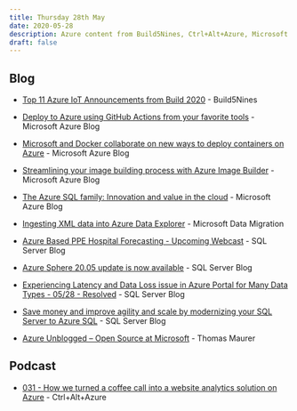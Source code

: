 ```yaml
---
title: Thursday 28th May
date: 2020-05-28
description: Azure content from Build5Nines, Ctrl+Alt+Azure, Microsoft Azure Blog, Microsoft Data Migration, SQL Server Blog, Thomas Maurer
draft: false
---
```



## Blog


* [Top 11 Azure IoT Announcements from Build 2020](https://build5nines.com/top-11-azure-iot-announcements-from-build-2020/) - Build5Nines

* [Deploy to Azure using GitHub Actions from your favorite tools](https://azure.microsoft.com/blog/deploy-to-azure-using-github-actions-from-your-favorite-tools/) - Microsoft Azure Blog

* [Microsoft and Docker collaborate on new ways to deploy containers on Azure](https://azure.microsoft.com/blog/microsoft-and-docker-collaborate-on-new-ways-to-deploy-containers-on-azure/) - Microsoft Azure Blog

* [Streamlining your image building process with Azure Image Builder](https://azure.microsoft.com/blog/streamlining-your-image-building-process-with-azure-image-builder/) - Microsoft Azure Blog

* [The Azure SQL family: Innovation and value in the cloud](https://azure.microsoft.com/blog/the-azure-sql-family-innovation-and-value-in-the-cloud/) - Microsoft Azure Blog

* [Ingesting XML data into Azure Data Explorer](https://techcommunity.microsoft.com/t5/azure-data-explorer/ingesting-xml-data-into-azure-data-explorer/ba-p/1420562) - Microsoft Data Migration

* [Azure Based PPE Hospital Forecasting - Upcoming Webcast](https://techcommunity.microsoft.com/t5/healthcare-and-life-sciences/azure-based-ppe-hospital-forecasting-upcoming-webcast/ba-p/1422494) - SQL Server Blog

* [Azure Sphere 20.05 update is now available](https://techcommunity.microsoft.com/t5/internet-of-things/azure-sphere-20-05-update-is-now-available/ba-p/1422009) - SQL Server Blog

* [Experiencing Latency and Data Loss issue in Azure Portal for Many Data Types - 05/28 - Resolved](https://techcommunity.microsoft.com/t5/azure-monitor-status/experiencing-latency-and-data-loss-issue-in-azure-portal-for/ba-p/1422340) - SQL Server Blog

* [Save money and improve agility and scale by modernizing your SQL Server to Azure SQL](https://cloudblogs.microsoft.com/sqlserver/2020/05/27/save-money-and-improve-agility-and-scale-by-modernizing-your-sql-server-to-azure-sql/) - SQL Server Blog

* [Azure Unblogged – Open Source at Microsoft](https://www.thomasmaurer.ch/2020/05/azure-unblogged-open-source-at-microsoft/) - Thomas Maurer



## Podcast


* [031 - How we turned a coffee call into a website analytics solution on Azure](https://share.transistor.fm/s/d1b46b44) - Ctrl+Alt+Azure



